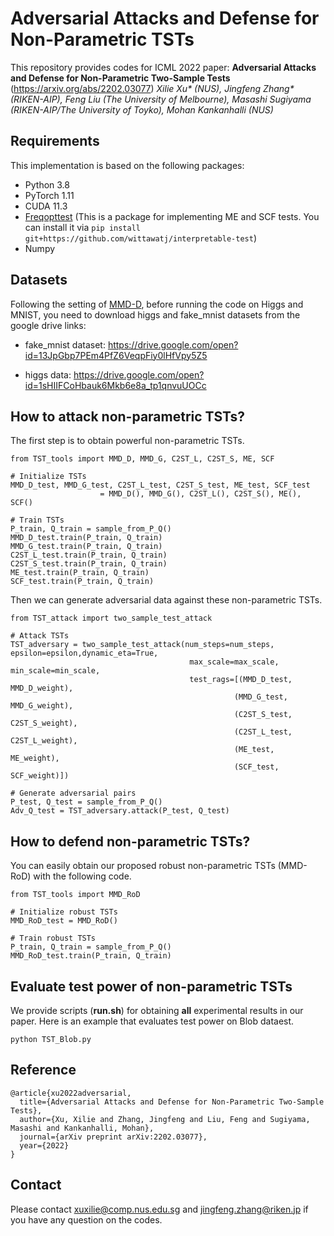 # Adversarial Attacks and Defense for Non-Parametric TSTs

This repository provides codes for ICML 2022 paper: **Adversarial Attacks and Defense for Non-Parametric Two-Sample Tests** (https://arxiv.org/abs/2202.03077) *Xilie Xu\* (NUS), Jingfeng Zhang\* (RIKEN-AIP), Feng Liu (The University of Melbourne), Masashi Sugiyama (RIKEN-AIP/The University of Toyko), Mohan Kankanhalli (NUS)*

## Requirements
This implementation is based on the following packages:
+ Python 3.8
+ PyTorch 1.11
+ CUDA 11.3
+ [Freqopttest](https://github.com/wittawatj/interpretable-test) (This is a package for implementing ME and SCF tests. You can install it via ```pip install git+https://github.com/wittawatj/interpretable-test```)
+ Numpy

## Datasets
Following the setting of [MMD-D](https://github.com/fengliu90/DK-for-TST), before running the code on Higgs and MNIST, you need to download higgs and fake_mnist datasets from the google drive links:
+ fake_mnist dataset: https://drive.google.com/open?id=13JpGbp7PEm4PfZ6VeqpFiy0lHfVpy5Z5

+ higgs data: https://drive.google.com/open?id=1sHIIFCoHbauk6Mkb6e8a_tp1qnvuUOCc


## How to attack non-parametric TSTs?

The first step is to obtain powerful non-parametric TSTs.

```
from TST_tools import MMD_D, MMD_G, C2ST_L, C2ST_S, ME, SCF

# Initialize TSTs
MMD_D_test, MMD_G_test, C2ST_L_test, C2ST_S_test, ME_test, SCF_test
                    = MMD_D(), MMD_G(), C2ST_L(), C2ST_S(), ME(), SCF()

# Train TSTs
P_train, Q_train = sample_from_P_Q()
MMD_D_test.train(P_train, Q_train)
MMD_G_test.train(P_train, Q_train)
C2ST_L_test.train(P_train, Q_train)
C2ST_S_test.train(P_train, Q_train)
ME_test.train(P_train, Q_train)
SCF_test.train(P_train, Q_train)
```

Then we can generate adversarial data against these non-parametric TSTs.

```
from TST_attack import two_sample_test_attack

# Attack TSTs
TST_adversary = two_sample_test_attack(num_steps=num_steps, epsilon=epsilon,dynamic_eta=True, 
                                        max_scale=max_scale, min_scale=min_scale, 
                                        test_rags=[(MMD_D_test, MMD_D_weight),
                                                  (MMD_G_test, MMD_G_weight),
                                                  (C2ST_S_test, C2ST_S_weight),
                                                  (C2ST_L_test, C2ST_L_weight),
                                                  (ME_test, ME_weight),
                                                  (SCF_test, SCF_weight)])

# Generate adversarial pairs
P_test, Q_test = sample_from_P_Q()
Adv_Q_test = TST_adversary.attack(P_test, Q_test)
```

## How to defend non-parametric TSTs?
You can easily obtain our proposed robust non-parametric TSTs (MMD-RoD) with the following code.

```
from TST_tools import MMD_RoD

# Initialize robust TSTs
MMD_RoD_test = MMD_RoD()

# Train robust TSTs
P_train, Q_train = sample_from_P_Q()
MMD_RoD_test.train(P_train, Q_train)
```

## Evaluate test power of non-parametric TSTs

We provide scripts (**run.sh**) for obtaining **all** experimental results in our paper.
Here is an example that evaluates test power on Blob dataest.
```
python TST_Blob.py
```

## Reference
```
@article{xu2022adversarial,
  title={Adversarial Attacks and Defense for Non-Parametric Two-Sample Tests},
  author={Xu, Xilie and Zhang, Jingfeng and Liu, Feng and Sugiyama, Masashi and Kankanhalli, Mohan},
  journal={arXiv preprint arXiv:2202.03077},
  year={2022}
}
```

## Contact
Please contact xuxilie@comp.nus.edu.sg and jingfeng.zhang@riken.jp if you have any question on the codes.

